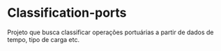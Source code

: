 # Classification-ports
Projeto que busca classificar operações portuárias a partir de dados de tempo, tipo de carga etc.
